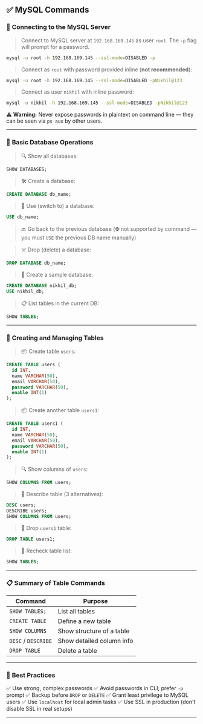 
## ✅ MySQL Commands

### 🔗 **Connecting to the MySQL Server**

> Connect to MySQL server at `192.168.169.145` as user `root`. The `-p` flag will prompt for a password.

```bash
mysql -u root -h 192.168.169.145 --ssl-mode=DISABLED -p
```

> Connect as `root` with password provided inline (**not recommended**):

```bash
mysql -u root -h 192.168.169.145 --ssl-mode=DISABLED -pNikhil@123
```

> Connect as user `nikhil` with inline password:

```bash
mysql -u nikhil -h 192.168.169.145 --ssl-mode=DISABLED -pNikhil@123
```

⚠️ **Warning:** Never expose passwords in plaintext on command line — they can be seen via `ps aux` by other users.

---

### 🧰 **Basic Database Operations**

> 🔍 Show all databases:

```sql
SHOW DATABASES;
```

> 🛠️ Create a database:

```sql
CREATE DATABASE db_name;
```

> 🎯 Use (switch to) a database:

```sql
USE db_name;
```

> 🔙 Go back to the previous database (⛔ not supported by command — you must `USE` the previous DB name manually)

> ☠️ Drop (delete) a database:

```sql
DROP DATABASE db_name;
```

> 🧪 Create a sample database:

```sql
CREATE DATABASE nikhil_db;
USE nikhil_db;
```

> 📋 List tables in the current DB:

```sql
SHOW TABLES;
```

---

### 🧱 **Creating and Managing Tables**

> 📦 Create table `users`:

```sql
CREATE TABLE users (
  id INT,
  name VARCHAR(50),
  email VARCHAR(50),
  password VARCHAR(50),
  enable INT(1)
);
```

> 📦 Create another table `users1`:

```sql
CREATE TABLE users1 (
  id INT,
  name VARCHAR(50),
  email VARCHAR(50),
  password VARCHAR(50),
  enable INT(1)
);
```

> 🔍 Show columns of `users`:

```sql
SHOW COLUMNS FROM users;
```

> 🧠 Describe table (3 alternatives):

```sql
DESC users;
DESCRIBE users;
SHOW COLUMNS FROM users;
```

> 🧹 Drop `users1` table:

```sql
DROP TABLE users1;
```

> 🔄 Recheck table list:

```sql
SHOW TABLES;
```

---

### 📋 **Summary of Table Commands**

| Command             | Purpose                   |
| ------------------- | ------------------------- |
| `SHOW TABLES;`      | List all tables           |
| `CREATE TABLE`      | Define a new table        |
| `SHOW COLUMNS`      | Show structure of a table |
| `DESC` / `DESCRIBE` | Show detailed column info |
| `DROP TABLE`        | Delete a table            |

---

### 🔐 **Best Practices**

✅ Use strong, complex passwords
✅ Avoid passwords in CLI; prefer `-p` prompt
✅ Backup before `DROP` or `DELETE`
✅ Grant least privilege to MySQL users
✅ Use `localhost` for local admin tasks
✅ Use SSL in production (don't disable SSL in real setups)

---

